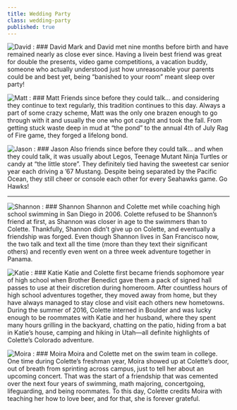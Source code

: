 ```yaml
---
title: Wedding Party
class: wedding-party
published: true
---
```


![David][00]
: ### David
  Mark and David met nine months before birth and have remained nearly as close ever since. Having a live­in best friend was great for double the presents, video game competitions, a vacation buddy, someone who actually understood just how unreasonable your parents could be and best yet, being “banished to your room” meant sleep over party!

![Matt][01]
: ### Matt
  Friends since before they could talk… and considering they continue to text regularly, this tradition continues to this day. Always a part of some crazy scheme, Matt was the only one brazen enough to go through with it and usually the one who got caught and took the fall. From getting stuck waste deep in mud at “the pond” to the annual 4th of July Rag of Fire game, they forged a lifelong bond.

![Jason][02]
: ### Jason
  Also friends since before they could talk… and when they could talk, it was usually about Legos, Teenage Mutant Ninja Turtles or candy at “the little store”. They definitely tied having the sweetest car senior year each driving a ’67 Mustang. Despite being separated by the Pacific Ocean, they still cheer or console each other for every Seahawks game. Go Hawks!

---

![Shannon][03]
: ### Shannon
  Shannon and Colette met while coaching high school swimming in San Diego in 2006. Colette refused to be Shannon’s friend at first, as Shannon was closer in age to the swimmers than to Colette. Thankfully, Shannon didn’t give up on Colette, and eventually a friendship was forged. Even though Shannon lives in San Francisco now, the two talk and text all the time (more than they text their significant others) and recently even went on a three week adventure together in Panama.

![Katie ][04]
: ### Katie
  Katie and Colette first became friends sophomore year of high school when Brother Benedict gave them a pack of signed hall passes to use at their discretion during homeroom. After countless hours of high school adventures together, they moved away from home, but they have always managed to stay close and visit each others new hometowns. During the summer of 2016, Colette interned in Boulder and was lucky enough to be roommates with Katie and her husband, where they spent many hours grilling in the backyard, chatting on the patio, hiding from a bat in Katie’s house, camping and hiking in Utah—all definite highlights of Colette’s Colorado adventure.

![Moira][05]
: ### Moira
  Moira and Colette met on the swim team in college. One time during Colette’s freshman year, Moira showed up at Colette’s door, out of breath from sprinting across campus, just to tell her about an upcoming concert. That was the start of a friendship that was cemented over the next four years of swimming, math majoring, concert­going, lifeguarding, and being roommates. To this day, Colette credits Moira with teaching her how to love beer, and for that, she is forever grateful.

[00]: /img/david.jpg
[01]: /img/matt.jpg
[02]: /img/jason.jpg
[03]: /img/shannon.jpg
[04]: /img/katie.jpg
[05]: /img/moira.jpg
